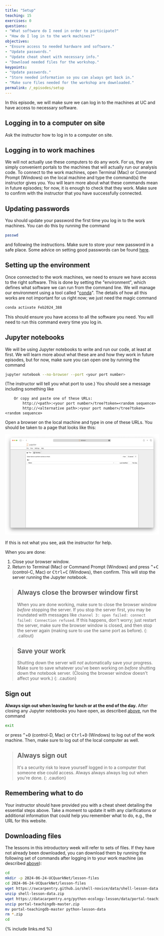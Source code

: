 ```yaml
---
title: "Setup"
teaching: 15
exercises: 0
questions:
- "What software do I need in order to participate?"
- "How do I log in to the work machines?"
objectives:
- "Ensure access to needed hardware and software."
- "Update passwords."
- "Update cheat sheet with necessary info."
- "Download needed files for the workshop."
keypoints:
- "Update passwords."
- "Store needed information so you can always get back in."
- "Make sure files needed for the workshop are downloaded."
permalink: /_episodes/setup
---
```


In this episode, we will make sure we can log in to the machines at UC and have access 
to necessary software.

## Logging in to a computer on site

Ask the instructor how to log in to a computer on site.

## Logging in to work machines

We will not actually use these computers to do any work. For us, they are simply
convenient portals to the machines that will actually run our analysis code.
To connect to the work machines, open Terminal (Mac) or Command Prompt (Windows)
on the local machine and type the command(s) the instructor gives you.
You will learn more about what these commands mean in future episodes;
for now, it is enough to check that they work.
Make sure to confirm with the instructor that you have successfully connected.

## Updating passwords

You should update your password the first time you log in to the work machines.
You can do this by running the command

```bash
passwd
```

and following the instructions. Make sure to store your new password in a safe place.
Some advice on setting good passwords can be found [here](https://www.cisa.gov/secure-our-world/use-strong-passwords).

## Setting up the environment

Once connected to the work machines, we need to ensure we have access to the right
software. This is done by setting the "environment", which defines what software
we can run from the command line. We will manage our environment using a tool called
"[conda](https://docs.conda.io/en/latest/)". The details of how all this works are not
important for us right now; we just need the magic command

```bash
conda activate Feb2024_388
```

This should ensure you have access to all the software you need.
You will need to run this command every time you log in.

## Jupyter notebooks

We will be using Jupyter notebooks to write and run our code, at least at first.
We will learn more about what these are and how they work in future episodes, but for
now, make sure you can open one by running the command

```bash
jupyter notebook --no-browser --port <your port number>
```

(The instructor will tell you what port to use.)
You should see a message including something like

```text
    Or copy and paste one of these URLs:
        http://<path>:<your port number>/tree?token=<random sequence>
        http://<alternative path>:<your port number>/tree?token=<random sequence>
```

Open a browser on the local machine and type in one of these URLs. You should be taken
to a page that looks like this:

![Jupyter landing page](/fig/Jupyter_landing.png)

If this is not what you see, ask the instructor for help.

When you are done:

1. Close your browser window.
2. Return to Terminal (Mac) or Command Prompt (Windows) and press <kbd>^</kbd>+<kbd>C</kbd> (control-C, Mac) or <kbd>Ctrl</kbd>+<kbd>C</kbd> (Windows), then confirm. This will stop the server running the Jupyter notebook.

> ## Always close the browser window first
>
> When you are done working, make sure to close the browser window *before* stopping the
> server. If you stop the server first, you may be inundated with messages like
> `channel 3: open failed: connect failed: Connection refused`.
> If this happens, don't worry; just restart the server, make sure the browser window is
> closed, and then stop the server again (making sure to use the same port as before).
{: .callout}

> ## Save your work
>
> Shutting down the server will *not* automatically save your progress. Make sure to
> save whatever you've been working on *before* shutting down the notebook server.
> (Closing the browser window doesn't affect your work.)
{: .caution}

## Sign out

**Always sign out when leaving for lunch or at the end of the day.**
After closing any Jupyter notebooks you have open, as described
[above](#jupyter-notebooks), run the command

```bash
exit
```

or press <kbd>^</kbd>+<kbd>D</kbd> (control-D, Mac) or <kbd>Ctrl</kbd>+<kbd>D</kbd> (Windows) to log
out of the work machine. Then, make sure to log out of the local computer as well.

> ## Always sign out
>
> It's a security risk to leave yourself logged in to a computer that someone else could
> access. Always always always log out when you're done.
{: .caution}

## Remembering what to do

Your instructor should have provided you with a cheat sheet detailing the essential
steps above. Take a moment to update it with any clarifications or additional
information that could help you remember what to do, e.g., the URL for this website.

## Downloading files

The lessons in this introductory week will refer to sets of files. If they have not
already been downloaded, you can download them by running the following set of commands
after logging in to your work machine (as described [above](#logging-in-to-work-machines)):

```bash
cd
mkdir -p 2024-06-24-UCQuarkNet/lesson-files
cd 2024-06-24-UCQuarkNet/lesson-files
wget https://swcarpentry.github.io/shell-novice/data/shell-lesson-data.zip
unzip shell-lesson-data.zip
wget https://datacarpentry.org/python-ecology-lesson/data/portal-teachingdb-master.zip
unzip portal-teachingdb-master.zip
mv portal-teachingdb-master python-lesson-data
rm *.zip
cd
```

{% include links.md %}